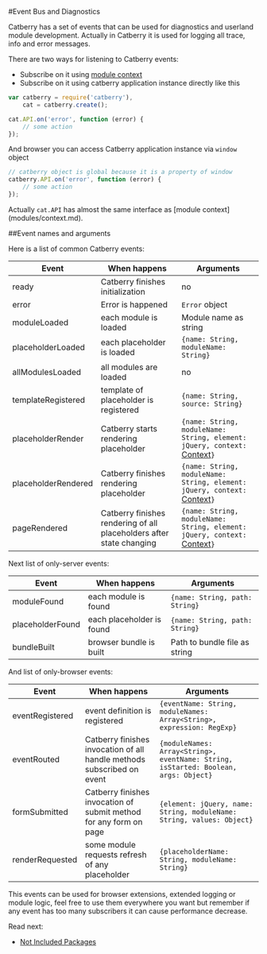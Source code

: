 #Event Bus and Diagnostics

Catberry has a set of events that can be used for diagnostics and userland
module development. Actually in Catberry it is used for logging all trace, info
and error messages.

There are two ways for listening to Catberry events:

* Subscribe on it using [module context](modules/context.md)
* Subscribe on it using catberry application instance directly like this

```javascript
var catberry = require('catberry'),
	cat = catberry.create();

cat.API.on('error', function (error) {
	// some action
});
```

And browser you can access Catberry application instance via `window` object
```javascript
// catberry object is global because it is a property of window
catberry.API.on('error', function (error) {
	// some action
});
```

Actually `cat.API` has almost the same interface as [module context]
(modules/context.md).

##Event names and arguments

Here is a list of common Catberry events:

| Event					| When happens															| Arguments																							|
|-----------------------|-----------------------------------------------------------------------|---------------------------------------------------------------------------------------------------|
| ready					| Catberry finishes initialization										|	no																								|
| error					| Error is happened														|	`Error` object																					|
| moduleLoaded			| each module is loaded													|	Module name as string																			|
| placeholderLoaded		| each placeholder is loaded											|	`{name: String, moduleName: String}`															|
| allModulesLoaded		| all modules are loaded												|	no																								|
| templateRegistered	| template of placeholder is registered									|	`{name: String, source: String}`																|
| placeholderRender		| Catberry starts rendering placeholder									|	`{name: String, moduleName: String, element: jQuery, context: `[Context](modules/context.md)`}`	|
| placeholderRendered	| Catberry finishes rendering placeholder								|	`{name: String, moduleName: String, element: jQuery, context: `[Context](modules/context.md)`}`	|
| pageRendered			| Catberry finishes rendering of all placeholders after state changing	|	`{name: String, moduleName: String, element: jQuery, context: `[Context](modules/context.md)`}`	|

Next list of only-server events:

| Event				| When happens					| Arguments							|
|-------------------|-------------------------------|-----------------------------------|
| moduleFound		| each module is found			|	`{name: String, path: String}`	|
| placeholderFound	| each placeholder is found		|	`{name: String, path: String}`	|
| bundleBuilt 		| browser bundle is built		|	Path to bundle file as string	|

And list of only-browser events:

| Event				| When happens																| Arguments																				|
|-------------------|---------------------------------------------------------------------------|---------------------------------------------------------------------------------------|
| eventRegistered	| event definition is registered											|	`{eventName: String, moduleNames: Array<String>, expression: RegExp}`				|
| eventRouted		| Catberry finishes invocation of all handle methods subscribed on event	|	`{moduleNames: Array<String>, eventName: String, isStarted: Boolean, args: Object}`	|
| formSubmitted		| Catberry finishes invocation of submit method for any form on page		|	`{element: jQuery, name: String, moduleName: String, values: Object}`				|
| renderRequested	| some module requests refresh of any placeholder							|	`{placeholderName: String, moduleName: String}`										|

This events can be used for browser extensions, extended logging or module 
logic, feel free to use them everywhere you want but remember if any event has 
too many subscribers it can cause performance decrease.

Read next:
 
 * [Not Included Packages](not-included-packages.md)